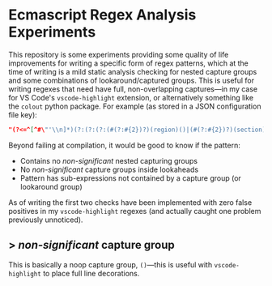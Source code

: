 # Ecmascript Regex Analysis Experiments

This repository is some experiments providing some quality of life improvements for writing a specific form of regex patterns, which at the time of writing is a mild static analysis checking for nested capture groups and some combinations of lookaround/captured groups. This is useful for writing regexes that need have full, non-overlapping captures—in my case for VS Code's `vscode-highlight` extension, or alternatively something like the `colout` python package. For example (as stored in a JSON configuration file key):

``` json
"(?<=^[^#\"'\\n]*)(?:(?:(?:(#(?:#{2})?)(region)()|(#(?:#{2})?)(section)())([ \\t]+)(.+?)([ \\t]*$))|(?:(#(?:#{2})?)(endregion)()([ \\t]+)(.+?)([ \\t]*$)))"
```

Beyond failing at compilation, it would be good to know if the pattern:
  - Contains no *non-significant* nested capturing groups
  - No *non-significant* capture groups inside lookaheads
  - Pattern has sub-expressions not contained by a capture group (or lookaround group)

As of writing the first two checks have been implemented with zero false positives in my `vscode-highlight` regexes (and actually caught one problem previously unnoticed).

## \> *non-significant* capture group

This is basically a noop capture group, `()`—this is useful with `vscode-highlight` to place full line decorations.
